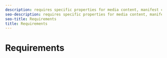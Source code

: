 ```yaml
---
description: requires specific properties for media content, manifest content, DRM, and software versions.
seo-description: requires specific properties for media content, manifest content, DRM, and software versions.
seo-title: Requirements
title: Requirements
---
```


# Requirements

